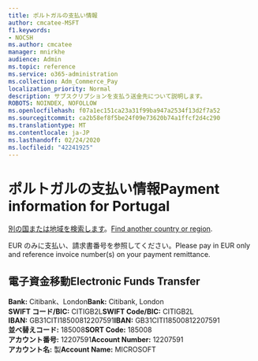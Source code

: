 ```yaml
---
title: ポルトガルの支払い情報
author: cmcatee-MSFT
f1.keywords:
- NOCSH
ms.author: cmcatee
manager: mnirkhe
audience: Admin
ms.topic: reference
ms.service: o365-administration
ms.collection: Adm_Commerce_Pay
localization_priority: Normal
description: サブスクリプションを支払う送金先について説明します。
ROBOTS: NOINDEX, NOFOLLOW
ms.openlocfilehash: f07a1ec151ca23a31f99ba947a2534f13d2f7a52
ms.sourcegitcommit: ca2b58ef8f5be24f09e73620b74a1ffcf2d4c290
ms.translationtype: MT
ms.contentlocale: ja-JP
ms.lasthandoff: 02/24/2020
ms.locfileid: "42241925"
---
```

# <a name="payment-information-for-portugal"></a><span data-ttu-id="7bef0-103">ポルトガルの支払い情報</span><span class="sxs-lookup"><span data-stu-id="7bef0-103">Payment information for Portugal</span></span>

<span data-ttu-id="7bef0-104">[別の国または地域を検索します](../billing-and-payments/pay-for-your-subscription.md)。</span><span class="sxs-lookup"><span data-stu-id="7bef0-104">[Find another country or region](../billing-and-payments/pay-for-your-subscription.md).</span></span>

<span data-ttu-id="7bef0-105">EUR のみに支払い、請求書番号を参照してください。</span><span class="sxs-lookup"><span data-stu-id="7bef0-105">Please pay in EUR only and reference invoice number(s) on your payment remittance.</span></span>

## <a name="electronic-funds-transfer"></a><span data-ttu-id="7bef0-106">電子資金移動</span><span class="sxs-lookup"><span data-stu-id="7bef0-106">Electronic Funds Transfer</span></span>

<span data-ttu-id="7bef0-107">**Bank:** Citibank、London</span><span class="sxs-lookup"><span data-stu-id="7bef0-107">**Bank:** Citibank, London</span></span>  
<span data-ttu-id="7bef0-108">**SWIFT コード/BIC:** CITIGB2L</span><span class="sxs-lookup"><span data-stu-id="7bef0-108">**SWIFT Code/BIC:** CITIGB2L</span></span>  
<span data-ttu-id="7bef0-109">**IBAN:** GB31CITI18500812207591</span><span class="sxs-lookup"><span data-stu-id="7bef0-109">**IBAN:** GB31CITI18500812207591</span></span>  
<span data-ttu-id="7bef0-110">**並べ替えコード:** 185008</span><span class="sxs-lookup"><span data-stu-id="7bef0-110">**SORT Code:** 185008</span></span>  
<span data-ttu-id="7bef0-111">**アカウント番号:** 12207591</span><span class="sxs-lookup"><span data-stu-id="7bef0-111">**Account Number:** 12207591</span></span>  
<span data-ttu-id="7bef0-112">**アカウント名:** 製</span><span class="sxs-lookup"><span data-stu-id="7bef0-112">**Account Name:** MICROSOFT</span></span>